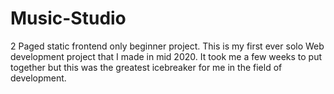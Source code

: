 # Music-Studio
2 Paged static frontend only beginner project.
This is my first ever solo Web development project that I made in mid 2020. It took me a few weeks to put together but this was the greatest icebreaker for me in the field of development.
